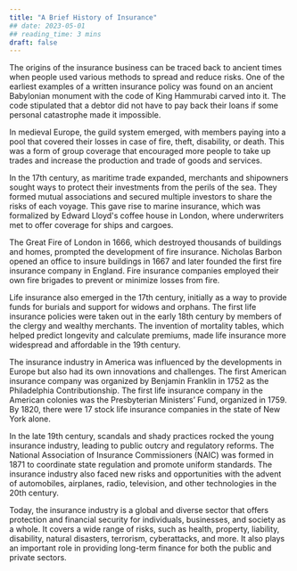 ```yaml
---
title: "A Brief History of Insurance"
## date: 2023-05-01
## reading_time: 3 mins 
draft: false
---
```


The origins of the insurance business can be traced back to ancient times when people used various methods to spread and reduce risks. One of the earliest examples of a written insurance policy was found on an ancient Babylonian monument with the code of King Hammurabi carved into it. The code stipulated that a debtor did not have to pay back their loans if some personal catastrophe made it impossible.

In medieval Europe, the guild system emerged, with members paying into a pool that covered their losses in case of fire, theft, disability, or death. This was a form of group coverage that encouraged more people to take up trades and increase the production and trade of goods and services.

In the 17th century, as maritime trade expanded, merchants and shipowners sought ways to protect their investments from the perils of the sea. They formed mutual associations and secured multiple investors to share the risks of each voyage. This gave rise to marine insurance, which was formalized by Edward Lloyd's coffee house in London, where underwriters met to offer coverage for ships and cargoes.

The Great Fire of London in 1666, which destroyed thousands of buildings and homes, prompted the development of fire insurance. Nicholas Barbon opened an office to insure buildings in 1667 and later founded the first fire insurance company in England. Fire insurance companies employed their own fire brigades to prevent or minimize losses from fire.

Life insurance also emerged in the 17th century, initially as a way to provide funds for burials and support for widows and orphans. The first life insurance policies were taken out in the early 18th century by members of the clergy and wealthy merchants. The invention of mortality tables, which helped predict longevity and calculate premiums, made life insurance more widespread and affordable in the 19th century.

The insurance industry in America was influenced by the developments in Europe but also had its own innovations and challenges. The first American insurance company was organized by Benjamin Franklin in 1752 as the Philadelphia Contributionship. The first life insurance company in the American colonies was the Presbyterian Ministers’ Fund, organized in 1759. By 1820, there were 17 stock life insurance companies in the state of New York alone.

In the late 19th century, scandals and shady practices rocked the young insurance industry, leading to public outcry and regulatory reforms. The National Association of Insurance Commissioners (NAIC) was formed in 1871 to coordinate state regulation and promote uniform standards. The insurance industry also faced new risks and opportunities with the advent of automobiles, airplanes, radio, television, and other technologies in the 20th century.

Today, the insurance industry is a global and diverse sector that offers protection and financial security for individuals, businesses, and society as a whole. It covers a wide range of risks, such as health, property, liability, disability, natural disasters, terrorism, cyberattacks, and more. It also plays an important role in providing long-term finance for both the public and private sectors.

